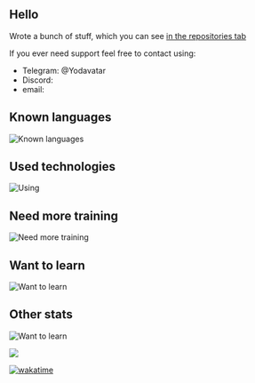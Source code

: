 ## Hello

Wrote a bunch of stuff, which you can see [in the repositories tab](https://github.com/Yodavatar?tab=repositories)

If you ever need support feel free to contact using:
- Telegram: @Yodavatar
- Discord: 
- email: 

## Known languages

![Known languages](https://skillicons.dev/icons?i=python,cs,ocaml,php,html,css,js&perline=10)


## Used technologies
![Using](https://skillicons.dev/icons?i=rider,vscode,git,github,docker,vim,cloudflare,selenium,obsidian&perline=10)<br>


## Need more training
![Need more training](https://skillicons.dev/icons?i=unity,&perline=10)

## Want to learn
![Want to learn](https://skillicons.dev/icons?i=unreal,cpp,blender,bash&perline=10)

## Other stats

![Want to learn](https://github-readme-stats-iota-blue-87.vercel.app/api?username=yodavatar)


<a href="https://wakatime.com"><img src="https://wakatime.com/share/@17a8cdf0-54fb-45e9-92bc-ada49bd926d7/bb87bcc7-65a1-43bb-9305-5a01133b495c.png" /></a>

[![wakatime](https://wakatime.com/badge/user/17a8cdf0-54fb-45e9-92bc-ada49bd926d7/project/69906eca-46c2-403c-ac59-b5bc18a23dcf.svg)](https://wakatime.com/badge/user/17a8cdf0-54fb-45e9-92bc-ada49bd926d7/project/69906eca-46c2-403c-ac59-b5bc18a23dcf)

